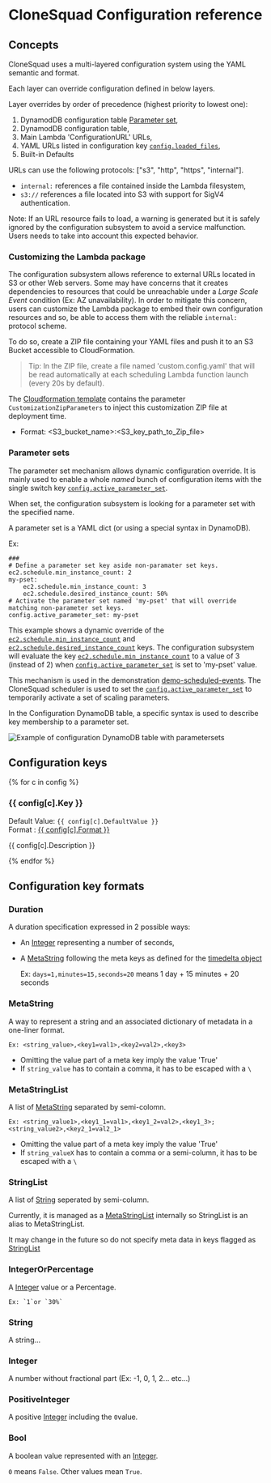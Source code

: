 

# CloneSquad Configuration reference

## Concepts

CloneSquad uses a multi-layered configuration system using the YAML semantic and format.

Each layer can override configuration defined in below layers.

Layer overrides by order of precedence (highest priority to lowest one):
1) DynamodDB configuration table [Parameter set](#parameter-sets),
2) DynamodDB configuration table,
3) Main Lambda 'ConfigurationURL' URLs,
4) YAML URLs listed in configuration key [`config.loaded_files`](#configload_files),
5) Built-in Defaults

URLs can use the following protocols: ["s3", "http", "https", "internal"]. 
* `internal:` references a file contained inside the Lambda filesystem,
* `s3://` references a file located into S3 with support for SigV4 authentication.

Note: If an URL resource fails to load, a warning is generated but it is safely ignored by the configuration subsystem to avoid
a service malfunction. Users needs to take into account this expected behavior.

### Customizing the Lambda package

The configuration subsystem allows reference to external URLs located in S3 or other Web servers. Some may have
concerns that it creates dependencies to resources that could be unreachable under a *Large Scale Event* condition 
(Ex: AZ unavailability).
In order to mitigate this concern, users can customize the Lambda package to embed their own configuration resources
and so, be able to access them with the reliable `internal:` protocol scheme.

To do so, create a ZIP file containing your YAML files and push it to an S3 Bucket accessible to CloudFormation. 

> Tip: In the ZIP file, create a file named 'custom.config.yaml' that will be read automatically at each scheduling Lambda function launch (every 20s by default).

The [Cloudformation template](../template.yaml) contains the parameter `CustomizationZipParameters` to inject this customization ZIP file at
deployment time.
* Format: <S3_bucket_name>:<S3_key_path_to_Zip_file>


### Parameter sets

The parameter set mechanism allows dynamic configuration override. It is mainly used to enable a whole
*named* bunch of configuration items with the single switch key [`config.active_parameter_set`](#configactive_parameter_set).

When set, the configuration subsystem is looking for a parameter set with the specified name.

A parameter set is a YAML dict (or using a special syntax in DynamoDB).

Ex:

	###
	# Define a parameter set key aside non-paramater set keys.
	ec2.schedule.min_instance_count: 2
	my-pset:
		ec2.schedule.min_instance_count: 3
		ec2.schedule.desired_instance_count: 50%
	# Activate the parameter set named 'my-pset' that will override matching non-parameter set keys.
	config.active_parameter_set: my-pset   

This example shows a dynamic override of the [`ec2.schedule.min_instance_count`](#ec2schedulemin_instance_count) and
[`ec2.schedule.desired_instance_count`](#ec2scheduledesired_instance_count) keys. The configuration subsystem will evaluate the 
key [`ec2.schedule.min_instance_count`](#ec2.schedule.min_instance_count) to a value of 3 (instead of 2) when [`config.active_parameter_set`](#configactive_parameter_set) is set to
'my-pset' value.

This mechanism is used in the demonstration [demo-scheduled-events](../examples/environments/demo-scheduled-events/). 
The CloneSquad scheduler is used to set the [`config.active_parameter_set`](#configactive_parameter_set) to temporarily activate a set of 
scaling parameters.

In the Configuration DynamoDB table, a specific syntax is used to describe key membership to a parameter set.

![Example of configuration DynamoDB table with parametersets](ConfigurationDynamoDBTable.png)


## Configuration keys
{% for c in config %}

### {{ config[c].Key }}
Default Value: `{{ config[c].DefaultValue }}`   
Format       :  [{{ config[c].Format }}](#{{config[c].Format}})

{{ config[c].Description }}

{% endfor %}

## Configuration key formats

### Duration

A duration specification expressed in 2 possible ways:
* An [Integer](#Integer) representing a number of seconds,
* A [MetaString](#MetaString) following the meta keys as defined for the [timedelta object](https://docs.python.org/2/library/datetime.html#datetime.timedelta)

	Ex: `days=1,minutes=15,seconds=20` means 1 day + 15 minutes + 20 seconds

### MetaString

A way to represent a string and an associated dictionary of metadata in a one-liner format.

	Ex: <string_value>,<key1=val1>,<key2=val2>,<key3>

* Omitting the value part of a meta key imply the value 'True'
* If `string_value` has to contain a comma, it has to be escaped with a `\`

### MetaStringList

A list of [MetaString](#MetaString) separated by semi-colomn.

	Ex: <string_value1>,<key1_1=val1>,<key1_2=val2>,<key1_3>;<string_value2>,<key2_1=val2_1>

* Omitting the value part of a meta key imply the value 'True'
* If `string_valueX` has to contain a comma or a semi-column, it has to be escaped with a `\`

### StringList

A list of [String](#String) seperated by semi-column.

Currently, it is managed as a [MetaStringList](#MetaStringList) internally so StringList is an alias to
MetaStringList.

It may change in the future so do not specify meta data in keys flagged as [StringList](#StringList)

### IntegerOrPercentage

A [Integer](#Integer) value or a Percentage.

	Ex: `1`or `30%`

### String

A string...

### Integer

A number without fractional part (Ex: -1, 0, 1, 2... etc...)

### PositiveInteger

A positive [Integer](#Integer) including the `0`value.

### Bool

A boolean value represented with an [Integer](#Integer).

`0` means `False`. Other values mean `True`.


